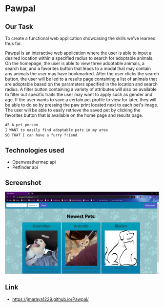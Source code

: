 # Pawpal

## Our Task
To create a functional web application showcasing the skills we've learned thus far.

Pawpal is an interactive web application where the user is able to input a desired location within a specified radius to search for adoptable animals. On the homepage, the user is able to view three adoptable animals, a search bar, and a favorites button that leads to a modal that may contain any animals the user may have bookmarked. After the user clicks the search button, the user will be led to a results page containing a list of animals that are adoptable based on the parameters specified in the location and search radius. A filter button containing a variety of attributes will also be available to filter out specific traits the user may want to apply such as gender and age. If the user wants to save a certain pet profile to view for later, they will be able to do so by pressing the paw print located next to each pet's image. The user will be able to easily retrieve the saved pet by clicking the favorites button that is available on the home page and results page.


```md
AS A pet person
I WANT to easily find adoptable pets in my area
SO THAT I can have a furry friend
```

## Technologies used
* Openweathermap api
* Petfinder api

## Screenshot
![screenshot](./Assets/IMAGES/screenshot.png)

## Link
* https://jmaraya1229.github.io/Pawpal/
